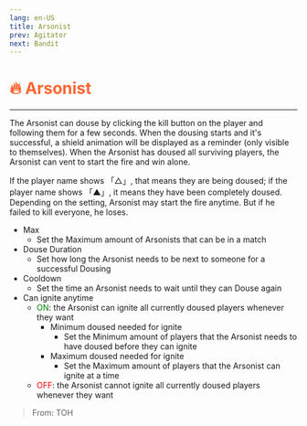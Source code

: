 ```yaml
---
lang: en-US
title: Arsonist
prev: Agitator
next: Bandit
---
```


# <font color="#ff6633">🔥 <b>Arsonist</b></font> <Badge text="Killing" type="tip" vertical="middle"/>
---

The Arsonist can douse by clicking the kill button on the player and following them for a few seconds. When the dousing starts and it's successful, a shield animation will be displayed as a reminder (only visible to themselves). When the Arsonist has doused all surviving players, the Arsonist can vent to start the fire and win alone.

If the player name shows 「△」, that means they are being doused;
if the player name shows 「▲」, it means they have been completely doused.
Depending on the setting, Arsonist may start the fire anytime. But if he failed to kill everyone, he loses.
* Max
  * Set the Maximum amount of Arsonists that can be in a match
* Douse Duration
  * Set how long the Arsonist needs to be next to someone for a successful Dousing
* Cooldown
  * Set the time an Arsonist needs to wait until they can Douse again
* Can ignite anytime
  * <font color=green>ON</font>: the Arsonist can ignite all currently doused players whenever they want
      * Minimum doused needed for ignite
        * Set the Minimum amount of players that the Arsonist needs to have doused before they can ignite
      * Maximum doused needed for ignite
        * Set the Maximum amount of players that the Arsonist can ignite at a time
  * <font color=red>OFF</font>: the Arsonist cannot ignite all currently doused players whenever they want

> From: TOH